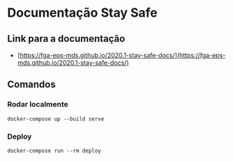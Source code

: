 # Documentação Stay Safe

## Link para a documentação
* [https://fga-eps-mds.github.io/2020.1-stay-safe-docs/](https://fga-eps-mds.github.io/2020.1-stay-safe-docs/)

## Comandos

### Rodar localmente
<pre><code>docker-compose up --build serve</code></pre>

### Deploy
<pre><code>docker-compose run --rm deploy</code></pre>

